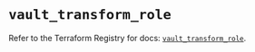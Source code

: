 # `vault_transform_role`

Refer to the Terraform Registry for docs: [`vault_transform_role`](https://registry.terraform.io/providers/hashicorp/vault/4.1.0/docs/resources/transform_role).
